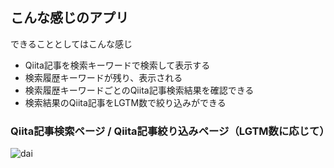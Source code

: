 ## こんな感じのアプリ

できることとしてはこんな感じ
- Qiita記事を検索キーワードで検索して表示する
- 検索履歴キーワードが残り、表示される
- 検索履歴キーワードごとのQiita記事検索結果を確認できる
- 検索結果のQiita記事をLGTM数で絞り込みができる

### Qiita記事検索ページ / Qiita記事絞り込みページ（LGTM数に応じて）

![dai](https://user-images.githubusercontent.com/59412214/134438950-ec399ca9-27d4-40af-88e3-b9d8a10769d2.gif)
